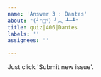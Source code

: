 ```yaml
---
name: 'Answer 3 : Dantes'
about: "(╯°□°）╯︵ ┻━┻"
title: quiz|406|Dantes
labels: ''
assignees: ''

---
```


Just click 'Submit new issue'.
